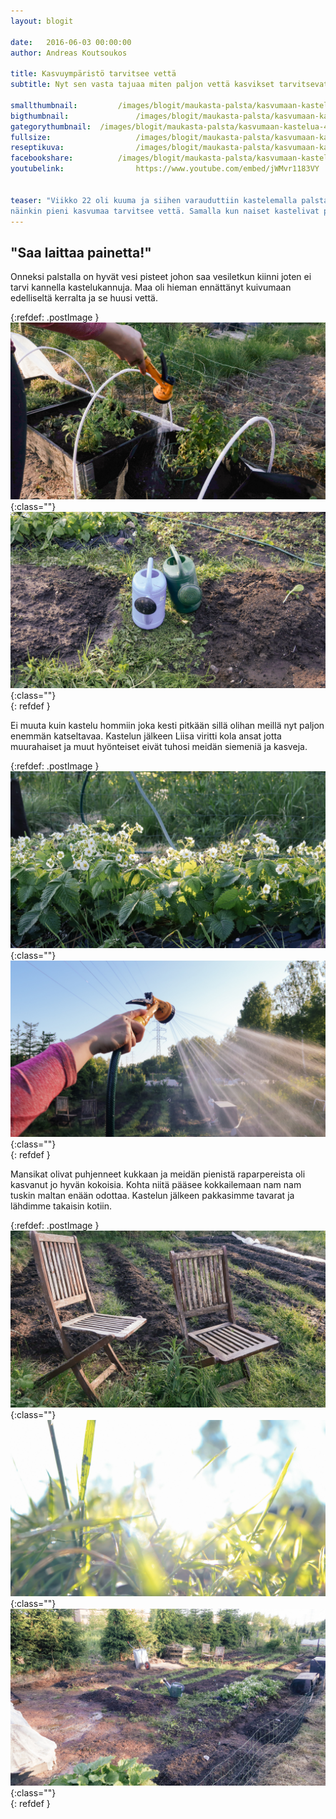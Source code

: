```yaml
---
layout: blogit

date:	2016-06-03 00:00:00
author: Andreas Koutsoukos

title: Kasvuympäristö tarvitsee vettä
subtitle: Nyt sen vasta tajuaa miten paljon vettä kasvikset tarvitsevat

smallthumbnail: 		/images/blogit/maukasta-palsta/kasvumaan-kastelua-150.jpg
bigthumbnail:				/images/blogit/maukasta-palsta/kasvumaan-kastelua-700.jpg
gategorythumbnail: 	/images/blogit/maukasta-palsta/kasvumaan-kastelua-450.jpg
fullsize: 					/images/blogit/maukasta-palsta/kasvumaan-kastelua-fullsize.jpg
reseptikuva:				/images/blogit/maukasta-palsta/kasvumaan-kastelua-1000.jpg
facebookshare:			/images/blogit/maukasta-palsta/kasvumaan-kastelua-1200.jpg
youtubelink: 				https://www.youtube.com/embed/jWMvr1183VY


teaser: "Viikko 22 oli kuuma ja siihen varauduttiin kastelemalla palsta ennakkoon. Sitä ei oikein ollut mitään käsitystä kuinka paljon 
näinkin pieni kasvumaa tarvitsee vettä. Samalla kun naiset kastelivat palstaa otin minä hieman videota maasta ja taivaalta."
---
```



<section>
<h2 class="black">"Saa laittaa painetta!"</h2>
<p>Onneksi palstalla on hyvät vesi pisteet johon saa vesiletkun kiinni joten ei tarvi kannella kastelukannuja. Maa oli hieman ennättänyt kuivumaan edelliseltä kerralta ja se huusi vettä.</p>
</section>

{:refdef: .postImage }
![palsta maukastapalsta siirtolapuutarha](/images/blogit/maukasta-palsta/kasvumaan-kastelua-blogpost-2.jpg){:class=""}	
![palsta maukastapalsta siirtolapuutarha](/images/blogit/maukasta-palsta/kasvumaan-kastelua-blogpost-3.jpg){:class=""}	
{: refdef }

<section>
<p>Ei muuta kuin kastelu hommiin joka kesti pitkään sillä olihan meillä nyt paljon enemmän katseltavaa. Kastelun jälkeen Liisa viritti kola ansat jotta muurahaiset ja muut hyönteiset eivät tuhosi meidän siemeniä ja kasveja.</p>
</section>

{:refdef: .postImage }
![palsta maukastapalsta siirtolapuutarha](/images/blogit/maukasta-palsta/kasvumaan-kastelua-blogpost-4.jpg){:class=""}	
![palsta maukastapalsta siirtolapuutarha](/images/blogit/maukasta-palsta/kasvumaan-kastelua-blogpost-5.jpg){:class=""}	
{: refdef }

<section>
<p>Mansikat olivat puhjenneet kukkaan ja meidän pienistä raparpereista oli kasvanut jo hyvän kokoisia. Kohta niitä pääsee kokkailemaan nam nam tuskin maltan enään odottaa. Kastelun jälkeen pakkasimme tavarat ja lähdimme takaisin kotiin.</p>
</section>

{:refdef: .postImage }
![palsta maukastapalsta siirtolapuutarha](/images/blogit/maukasta-palsta/kasvumaan-kastelua-blogpost-6.jpg){:class=""}	
![palsta maukastapalsta siirtolapuutarha](/images/blogit/maukasta-palsta/kasvumaan-kastelua-blogpost-7.jpg){:class=""}	
![palsta maukastapalsta siirtolapuutarha](/images/blogit/maukasta-palsta/kasvumaan-kastelua-blogpost-8.jpg){:class=""}	
{: refdef }